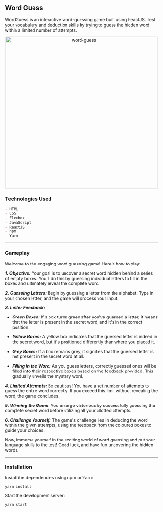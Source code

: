 ## Word Guess

WordGuess is an interactive word-guessing game built using ReactJS. Test your vocabulary and deduction skills by trying to guess the hidden word within a limited number of attempts.

<div align="center">
  <img align="center" alt="word-guess" src="https://github.com/uche012/word_guess_react/public/word_guess.png" width="500" height="500" />
</div>

### Technologies Used

```md
- HTML
- CSS
- Flexbox
- JavaScript
- ReactJS
- npm
- Yarn
```

<hr>

### Gameplay

Welcome to the engaging word guessing game! Here's how to play:

**_1. Objective:_** Your goal is to uncover a secret word hidden behind a series of empty boxes.
You'll do this by guessing individual letters to fill in the boxes and ultimately reveal the complete word.

**_2. Guessing Letters:_** Begin by guessing a letter from the alphabet. Type in your chosen letter, and the game will process your input.

**_3. Letter Feedback:_**

- **_Green Boxes:_** If a box turns green after you've guessed a letter, it means that the letter is present in the secret word, and it's in the correct position.

- **_Yellow Boxes:_** A yellow box indicates that the guessed letter is indeed in the secret word, but it's positioned differently than where you placed it.

- **_Grey Boxes:_** If a box remains grey, it signifies that the guessed letter is not present in the secret word at all.

- **_Filling in the Word:_** As you guess letters, correctly guessed ones will be filled into their respective boxes based on the feedback provided. This gradually unveils the mystery word.

**_4. Limited Attempts:_** Be cautious! You have a set number of attempts to guess the entire word correctly. If you exceed this limit without revealing the word, the game concludes.

**_5. Winning the Game:_** You emerge victorious by successfully guessing the complete secret word before utilizing all your allotted attempts.

**_6. Challenge Yourself:_** The game's challenge lies in deducing the word within the given attempts, using the feedback from the coloured boxes to guide your choices.

Now, immerse yourself in the exciting world of word guessing and put your language skills to the test! Good luck, and have fun uncovering the hidden words.

<hr>

### Installation

Install the dependencies using npm or Yarn:

```
yarn install
```

Start the development server:

```
yarn start
```
